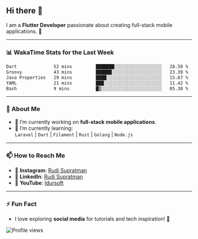 ## Hi there 👋

I am a **Flutter Developer** passionate about creating full-stack mobile applications. 🚀

---

### 📊 WakaTime Stats for the Last Week
<!--START_SECTION:waka-->

```txt
Dart              52 mins         ███████░░░░░░░░░░░░░░░░░░   28.50 %
Groovy            43 mins         ██████░░░░░░░░░░░░░░░░░░░   23.39 %
Java Properties   29 mins         ████░░░░░░░░░░░░░░░░░░░░░   15.67 %
YAML              21 mins         ███░░░░░░░░░░░░░░░░░░░░░░   11.42 %
Bash              9 mins          █▒░░░░░░░░░░░░░░░░░░░░░░░   05.30 %
```

<!--END_SECTION:waka-->

---

### 🌱 About Me
- 🔭 I’m currently working on **full-stack mobile applications**.
- 🌱 I’m currently learning:  
  `Laravel` | `Dart` | `Filament` | `Rust` | `Golang` | `Node.js`

---

### 📫 How to Reach Me
- 💬 **Instagram**: [Rudi Supratman](https://www.instagram.com/rudisupratman97)  
- 💼 **LinkedIn**: [Rudi Supratman](https://www.linkedin.com/in/rudi-supratman-324233281)  
- 🎥 **YouTube**: [Idursoft](https://www.youtube.com/@adde5863)

---

### ⚡ Fun Fact
- I love exploring **social media** for tutorials and tech inspiration! 🎥

![Profile views](https://komarev.com/ghpvc/?username=idurgit)
